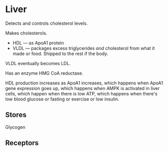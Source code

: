 # Liver

Detects and controls cholesterol levels.

Makes cholesterols.

* HDL — as ApoA1 protein
* VLDL — packages excess triglycerides _and_ cholesterol from what it made or food. Shipped to the rest if the body. 

VLDL eventually becomes LDL.

Has an enzyme HMG CoA reductase.

HDL production increases as ApoA1 increases,
which happens when ApoA1 gene expression goes up,
which happens when AMPK is activated in liver cells,
which happen when there is low ATP,
which happens when there's low blood glucose or fasting or exercise or low insulin. 


## Stores

Glycogen

## Receptors
